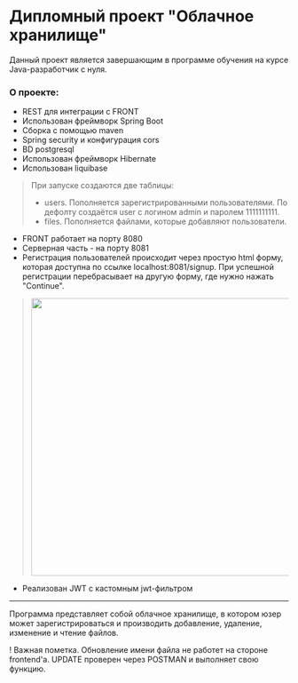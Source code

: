 # Дипломный проект "Облачное хранилище"
Данный проект является завершающим в программе обучения на курсе Java-разработчик с нуля.

### О проекте:
- REST для интеграции с FRONT
- Использован фреймворк Spring Boot
- Сборка с помощью maven
- Spring security и конфигурация cors
- BD postgresql
- Использован фреймворк Hibernate
- Использован liquibase
> При запуске создаются две таблицы:
> - users. Пополняется зарегистрированными пользователями. По дефолту создаётся user с логином admin и паролем 1111111111.
> - files. Пополняется файлами, которые добавляют пользователи.

- FRONT работает на порту 8080
- Серверная часть - на порту 8081
- Регистрация пользователей происходит через простую html форму, которая доступна по ссылке localhost:8081/signup. При успешной регистрации перебрасывает на другую форму, где нужно нажать "Continue".

> <img src="https://github.com/gerrrderrr/Diplom-Cloud-Service/assets/107241297/afb1cdfc-6433-4909-8037-6d9de6d1df54" width="500">

- Реализован JWT с кастомным jwt-фильтром
---
Программа представляет собой облачное хранилище, в котором юзер может зарегистрироваться и производить добавление, удаление, изменение и чтение файлов.

! Важная пометка. Обновление имени файла не работет на стороне frontend'а. UPDATE проверен через POSTMAN и выполняет свою функцию.
